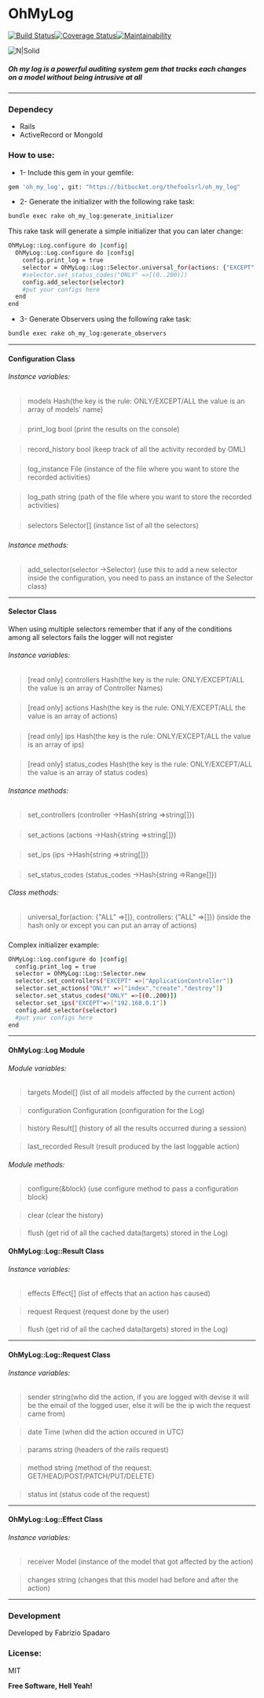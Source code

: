 # OhMyLog
 
[![Build Status](https://travis-ci.com/fabriziospadaro/oh_my_log.svg?branch=master)](https://travis-ci.com/fabriziospadaro/oh_my_log)[![Coverage Status](https://coveralls.io/repos/github/fabriziospadaro/oh_my_log/badge.svg?branch=master)](https://coveralls.io/github/fabriziospadaro/oh_my_log?branch=master)[![Maintainability](https://api.codeclimate.com/v1/badges/ace7cd003a0db8bffa5a/maintainability)](https://codeclimate.com/github/fabriziospadaro/oh_my_log/maintainability)

![N|Solid](https://i.ibb.co/WgCY6WX/oh-my-log-logo-256x270.png)
 
##### Oh my log is a powerful auditing system gem that tracks each changes on a model without being intrusive at all
___
### Dependecy
* Rails
* ActiveRecord or MongoId
### How to use:
* 1- Include this gem in your gemfile:
```sh
gem 'oh_my_log', git: "https://bitbucket.org/thefoolsrl/oh_my_log"
```
* 2- Generate the initializer with the following rake task:
```sh
bundle exec rake oh_my_log:generate_initializer
```
This rake task will generate a simple initializer that you can later change:
```sh
OhMyLog::Log.configure do |config|
  OhMyLog::Log.configure do |config|
    config.print_log = true
    selector = OhMyLog::Log::Selector.universal_for(actions: {"EXCEPT" =>["index"]})
    #selector.set_status_codes("ONLY" =>[(0..200)])
    config.add_selector(selector)
    #put your configs here
  end
end
```
* 3- Generate Observers using the following rake task:
```sh
bundle exec rake oh_my_log:generate_observers
```
 ---
#### Configuration Class
###### Instance variables:
###
>models Hash(the key is the rule: ONLY/EXCEPT/ALL the value is an array of models' name)
#####
>print_log bool (print the results on the console)
#####
>record_history bool (keep track of all the activity recorded by OML)
#####
>log_instance File (instance of the file where you want to store the recorded activities)
#####
>log_path string (path of the file where you want to store the recorded activities)
#####
>selectors Selector[] (instance list of all the selectors)
#####
###### Instance methods:
####
>add_selector(selector ->Selector) (use this to add a new selector inside the configuration, you need to pass an instance of the Selector class)
----
#### Selector Class
When using multiple selectors remember that if any of the conditions among all selectors fails the logger will not register
###### Instance variables:
####
>[read only] controllers Hash(the key is the rule: ONLY/EXCEPT/ALL the value is an array of Controller Names)
#####
>[read only] actions Hash(the key is the rule: ONLY/EXCEPT/ALL the value is an array of actions)
#####
>[read only] ips Hash(the key is the rule: ONLY/EXCEPT/ALL the value is an array of ips)
#####
>[read only] status_codes Hash(the key is the rule: ONLY/EXCEPT/ALL the value is an array of status codes)
###### Instance methods:
###
>set_controllers (controller ->Hash{string =>string[]})
#####
>set_actions (actions ->Hash{string =>string[]})
#####
>set_ips (ips ->Hash{string =>string[]})
#####
>set_status_codes (status_codes ->Hash{string =>Range[]})
###### Class methods:
###
>universal_for(action: {"ALL" =>[]}, controllers: {"ALL" =>[]}) (inside the hash only or
except you can put an array of actions)
###
Complex initializer example:
```sh
OhMyLog::Log.configure do |config|
  config.print_log = true
  selector = OhMyLog::Log::Selector.new
  selector.set_controllers("EXCEPT" =>["ApplicationController"])
  selector.set_actions("ONLY" =>["index","create","destroy"])
  selector.set_status_codes("ONLY" =>[(0..200)])
  selector.set_ips("EXCEPT"=>["192.168.0.1"])
  config.add_selector(selector)
  #put your configs here
end
```
---
#### OhMyLog::Log Module
###### Module variables:
###
>targets Model[] (list of all models affected by the current action)
####
>configuration Configuration (configuration for the Log)
####
>history Result[] (history of all the results occurred during a session)
####
>last_recorded Result (result produced by the last loggable action)
###### Module methods:
###
>configure(&block) (use configure method to pass a configuration block)
####
>clear (clear the history)
####
>flush (get rid of all the cached data(targets) stored in the Log)
####
#### OhMyLog::Log::Result Class
###### Instance variables:
####
>effects Effect[] (list of effects that an action has caused)
####
>request Request (request done by the user)
####
>flush (get rid of all the cached data(targets) stored in the Log)
---
#### OhMyLog::Log::Request Class
###### Instance variables:
####
>sender string(who did the action, if you are logged with devise it will be the email of the logged user, else it will be the ip wich the request came from)
####
>date Time (when did the action occured in UTC)
####
>params string (headers of the rails request)
####
>method string (method of the request: GET/HEAD/POST/PATCH/PUT/DELETE)
####
>status int (status code of the request) 
---
#### OhMyLog::Log::Effect Class
###### Instance variables:
####
>receiver Model (instance of the model that got affected by the action) 
####
>changes string (changes that this model had before and after the action)

---


 
### Development 
Developed by Fabrizio Spadaro 
### License:
MIT
 
**Free Software, Hell Yeah!**